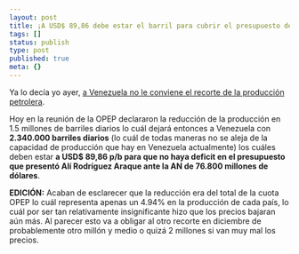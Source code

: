 ```yaml
---
layout: post
title: ¡A USD$ 89,86 debe estar el barril para cubrir el presupuesto debido al recorte!
tags: []
status: publish
type: post
published: true
meta: {}
---
```

Ya lo decía yo ayer, <a href="http://ghostbar.ath.cx/node/67">a Venezuela no le conviene el recorte de la producción petrolera</a>.

Hoy en la reunión de la OPEP declararon la reducción de la producción en 1.5 millones de barriles diarios lo cuál dejará entonces a Venezuela con <strong>2.340.000 barriles diarios</strong> (lo cuál de todas maneras no se aleja de la capacidad de producción que hay en Venezuela actualmente) los cuáles deben estar <strong>a USD$ 89,86 p/b para que no haya deficit en el presupuesto que presentó Alí Rodríguez Araque ante la AN de 76.800 millones de dólares</strong>.

<strong>EDICIÓN:</strong> Acaban de esclarecer que la reducción era del total de la cuota OPEP lo cuál representa apenas un 4.94% en la producción de cada país, lo cuál por ser tan relativamente insignificante hizo que los precios bajaran aún más. Al parecer esto va a obligar al otro recorte en diciembre de probablemente otro millón y medio o quizá 2 millones si van muy mal los precios.

